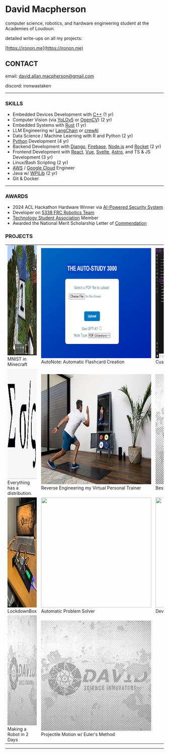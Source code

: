 # David Macpherson
computer science, robotics, and hardware engineering student at the Academies of Loudoun.

detailed write-ups on all my projects:

[https://ironon.me](https://ironon.me)

## CONTACT
email: david.allan.macpherson@gmail.com

discord: ironwastaken

---

### SKILLS
- Embedded Devices Development with [C++](https://cplusplus.com/) (1 yr)
- Computer Vision (via [YoLOv5](https://pytorch.org/hub/ultralytics_yolov5/) or [OpenCV](https://opencv.org/)) (2 yr)
- Embedded Systems with [Rust](https://www.rust-lang.org/) (1 yr)
- LLM Engineering w/ [LangChain](https://www.langchain.com/) or [crewAI](https://github.com/crewAIInc/crewAI)
- Data Science / Machine Learning with R and Python (2 yr)
- [Python](https://www.python.org/) Development (4 yr)
- Backend Development with [Django](https://www.djangoproject.com/), [Firebase](https://firebase.google.com/), [Node.js](https://nodejs.org/en) and [Rocket](https://rocket.rs/) (2 yr)
- Frontend Development with [React](https://react.dev/), [Vue](https://vuejs.org/), [Svelte](https://svelte.dev/), [Astro](https://astro.build/), and TS & JS Development (3 yr)
- Linux/Bash Scripting (2 yr)
- [AWS](https://aws.amazon.com/free/?gclid=Cj0KCQiA19e8BhCVARIsALpFMgFLalufepf49NAYFMhE7QG8jc1ZS39Duuio7ma7U1MbNVND7U58uGgaAo65EALw_wcB&trk=6a4c3e9d-cdc9-4e25-8dd9-2bd8d15afbca&sc_channel=ps&ef_id=Cj0KCQiA19e8BhCVARIsALpFMgFLalufepf49NAYFMhE7QG8jc1ZS39Duuio7ma7U1MbNVND7U58uGgaAo65EALw_wcB:G:s&s_kwcid=AL!4422!3!651751059783!e!!g!!aws!19852662197!145019195897) / [Google Cloud](https://cloud.google.com/gcp?utm_source=google&utm_medium=cpc&utm_campaign=na-US-all-en-dr-bkws-all-all-trial-e-dr-1710134&utm_content=text-ad-none-any-DEV_c-CRE_665735450627-ADGP_Hybrid+%7C+BKWS+-+EXA+%7C+Txt-Core-Google+Cloud-KWID_43700081237254438-kwd-6458750523&utm_term=KW_google%20cloud-ST_google+cloud&gad_source=1&gclid=Cj0KCQiA19e8BhCVARIsALpFMgHlO3WdQyLGcELAYNbm1_JKIt5w6ehpQe2TRKT0Wip4ARCAJXrqt6MaAiAXEALw_wcB&gclsrc=aw.ds) Engineer
- Java w/ [WPILib](https://docs.wpilib.org/en/stable/index.html) (2 yr)
- Git & Docker 


---

### AWARDS
- 2024 ACL Hackathon Hardware Winner via [AI-Powered Security System](https://github.com/ironon/ACLHacks2024)
- Developer on [5338 FRC Robotics Team](https://github.com/roboloco-5338)
- [Technology Student Association](https://tsaweb.org/) Member
- Awarded the National Merit Scholarship Letter of [Commendation](https://www.nationalmerit.org/s/1758/interior.aspx?sid=1758&gid=2&pgid=1881) 


### PROJECTS


|     |     |     |
|-----|-----|-----|
|  [<img height="350" src="https://raw.githubusercontent.com/ironon/ironon/refs/heads/master/Pasted image 20240423124103.png">](https://ironon.me/project/?id=0) MNIST in Minecraft  |  [<img width="350" height="350" src="https://raw.githubusercontent.com/ironon/ironon/refs/heads/master/Pasted image 20240423125338.png">](https://ironon.me/project/?id=1)  AutoNote: Automatic Flashcard Creation |   [<img width="350" height="350" src="https://raw.githubusercontent.com/ironon/ironon/refs/heads/master/Pasted image 20240423111320.png">](https://ironon.me/project/?id=2) Custom Documentation System |
|  [<img height="350" src="https://raw.githubusercontent.com/ironon/ironon/refs/heads/master/Pasted image 20240423123918.png">](https://ironon.me/project/?id=3) Everything has a distribution.  |  [<img width="350" height="350" src="https://raw.githubusercontent.com/ironon/ironon/refs/heads/master/Pasted image 20240723135140.png">](https://ironon.me/project/?id=4)  Reverse Engineering my Virtual Personal Trainer |   [<img width="350" height="350" src="https://raw.githubusercontent.com/ironon/ironon/refs/heads/master/NoImage.png">](https://ironon.me/project/?id=5) BestBowl |
|  [<img height="350" src="https://raw.githubusercontent.com/ironon/ironon/refs/heads/master/Pasted image 20250123232213.png">](https://ironon.me/project/?id=6) LockdownBox  |  [<img width="350" height="350" src="https://raw.githubusercontent.com/ironon/ironon/refs/heads/master/Pasted image 20250123232846.png">](https://ironon.me/project/?id=7)  Automatic Problem Solver |   [<img width="350" height="350" src="https://raw.githubusercontent.com/ironon/ironon/refs/heads/master/Ray Intersection with Rectangle .excalidraw">](https://ironon.me/project/?id=8) DevLog - Computer Graphics from Scratch |
|  [<img height="350" src="https://raw.githubusercontent.com/ironon/ironon/refs/heads/master/NoImage.png">](https://ironon.me/project/?id=9) Making a Robot in 2 Days  |  [<img width="350" height="350" src="https://raw.githubusercontent.com/ironon/ironon/refs/heads/master/NoImage.png">](https://ironon.me/project/?id=10)  Projectile Motion w/ Euler's Method |   |


---